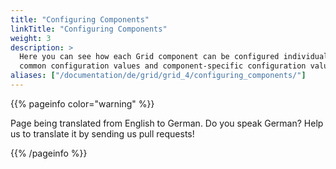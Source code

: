 ```yaml
---
title: "Configuring Components"
linkTitle: "Configuring Components"
weight: 3
description: >
  Here you can see how each Grid component can be configured individually based on
  common configuration values and component-specific configuration values.
aliases: ["/documentation/de/grid/grid_4/configuring_components/"]
---
```


{{% pageinfo color="warning" %}}
<p class="lead">
   <i class="fas fa-language display-4"></i> 
   Page being translated from 
   English to German. Do you speak German? Help us to translate
   it by sending us pull requests!
</p>
{{% /pageinfo %}}

